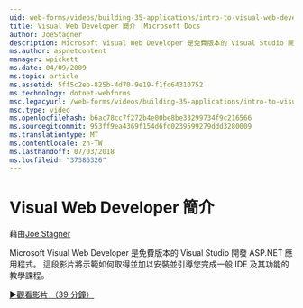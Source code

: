```yaml
---
uid: web-forms/videos/building-35-applications/intro-to-visual-web-developer
title: Visual Web Developer 簡介 |Microsoft Docs
author: JoeStagner
description: Microsoft Visual Web Developer 是免費版本的 Visual Studio 開發 ASP.NET 應用程式。 這段影片將示範如何取得並安裝它和 t...
ms.author: aspnetcontent
manager: wpickett
ms.date: 04/09/2009
ms.topic: article
ms.assetid: 5ff5c2eb-825b-4d70-9e19-f1fd64310752
ms.technology: dotnet-webforms
msc.legacyurl: /web-forms/videos/building-35-applications/intro-to-visual-web-developer
msc.type: video
ms.openlocfilehash: b6ac78cc7f272b4e00be8be33299734f9c216566
ms.sourcegitcommit: 953ff9ea4369f154d6fd0239599279ddd3280009
ms.translationtype: MT
ms.contentlocale: zh-TW
ms.lasthandoff: 07/03/2018
ms.locfileid: "37386326"
---
```

<a name="intro-to-visual-web-developer"></a>Visual Web Developer 簡介
====================
藉由[Joe Stagner](https://github.com/JoeStagner)

Microsoft Visual Web Developer 是免費版本的 Visual Studio 開發 ASP.NET 應用程式。 這段影片將示範如何取得並加以安裝並引導您完成一般 IDE 及其功能的教學課程。

[&#9654;觀看影片 （39 分鐘）](https://channel9.msdn.com/Blogs/ASP-NET-Site-Videos/intro-to-visual-web-developer)
